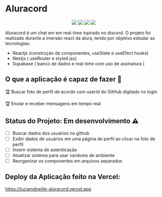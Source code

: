# Aluracord
<p align='center'>
<img src='https://img.shields.io/github/issues/LucianoBWille/Aluracord' />
<img src='https://img.shields.io/github/forks/LucianoBWille/Aluracord' />
<img src='https://img.shields.io/github/stars/LucianoBWille/Aluracord' />
<img src='https://img.shields.io/github/license/LucianoBWille/Aluracord' />
</p>

Aluracord é um chat em em real-time inpirado no discord.
O projeto foi realizado durante a imersão react da alura, tendo por objetivo estudar as tecnologias:
* Reactjs (construção de componentes, useState e useEfect hooks)
* Nextjs ( useRouter e styled jsx)
* Supabase ( banco de dados e real-time com uso de assinatura )

## O que a aplicação é capaz de fazer :checkered_flag:

:trophy: Buscar foto de perfil de acordo com userId do GitHub digitado no login

:trophy: Enviar e receber mensagens em tempo real

## Status do Projeto: Em desenvolvimento :warning: 
- [ ] Buscar dados dos usuários no github
- [ ] Exibir dados de usuários em uma página de perfil ao clicar na foto de perfil
- [ ] Inserir sistema de autenticação
- [ ] Atualizar sistema para usar variáveis de ambiente
- [ ] Reorganizar os componentes em arquivos separados

## Deploy da Aplicação feito na Vercel:
https://lucianobwille-aluracord.vercel.app
